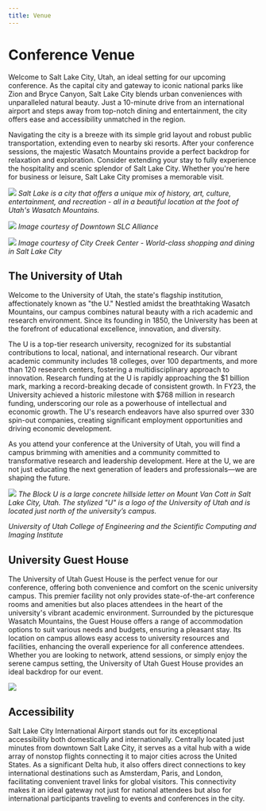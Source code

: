 ```yaml
---
title: Venue
---
```


# Conference Venue


Welcome to Salt Lake City, Utah, an ideal setting for our upcoming conference. As the capital city and gateway to iconic national parks like Zion and Bryce Canyon, Salt Lake City blends urban conveniences with unparalleled natural beauty. Just a 10-minute drive from an international airport and steps away from top-notch dining and entertainment, the city offers ease and accessibility unmatched in the region. 

Navigating the city is a breeze with its simple grid layout and robust public transportation, extending even to nearby ski resorts. After your conference sessions, the majestic Wasatch Mountains provide a perfect backdrop for relaxation and exploration. Consider extending your stay to fully experience the hospitality and scenic splendor of Salt Lake City. Whether you're here for business or leisure, Salt Lake City promises a memorable visit.

![](/images/venue/slc.png)
*Salt Lake is a city that offers a unique mix of history, art, culture, entertainment, and recreation - all in a beautiful location at the foot of Utah's Wasatch Mountains.*

![](/images/venue/slc-downtown.jpg)
*Image courtesy of Downtown SLC Alliance*

![](/images/venue/city-creek.jpg)
*Image courtesy of City Creek Center - World-class shopping and dining in Salt Lake City*

## The University of Utah

Welcome to the University of Utah, the state's flagship institution, affectionately known as "the U." Nestled amidst the breathtaking Wasatch Mountains, our campus combines natural beauty with a rich academic and research environment. Since its founding in 1850, the University has been at the forefront of educational excellence, innovation, and diversity.

The U is a top-tier research university, recognized for its substantial contributions to local, national, and international research. Our vibrant academic community includes 18 colleges, over 100 departments, and more than 120 research centers, fostering a multidisciplinary approach to innovation. Research funding at the U is rapidly approaching the $1 billion mark, marking a record-breaking decade of consistent growth. In FY23, the University achieved a historic milestone with $768 million in research funding, underscoring our role as a powerhouse of intellectual and economic growth. The U's research endeavors have also spurred over 330 spin-out companies, creating significant employment opportunities and driving economic development.

As you attend your conference at the University of Utah, you will find a campus brimming with amenities and a community committed to transformative research and leadership development. Here at the U, we are not just educating the next generation of leaders and professionals—we are shaping the future.

![](/images/venue/theU.png)
*The Block U is a large concrete hillside letter on Mount Van Cott in Salt Lake City, Utah. The stylized "U" is a logo of the University of Utah and is located just north of the university’s campus.*

*University of Utah College of Engineering and the Scientific Computing and Imaging Institute*

## University Guest House

The University of Utah Guest House is the perfect venue for our conference, offering both convenience and comfort on the scenic university campus. This premier facility not only provides state-of-the-art conference rooms and amenities but also places attendees in the heart of the university's vibrant academic environment. Surrounded by the picturesque Wasatch Mountains, the Guest House offers a range of accommodation options to suit various needs and budgets, ensuring a pleasant stay. Its location on campus allows easy access to university resources and facilities, enhancing the overall experience for all conference attendees. Whether you are looking to network, attend sessions, or simply enjoy the serene campus setting, the University of Utah Guest House provides an ideal backdrop for our event.

![](/images/venue/guest-house.png)


## Accessibility

Salt Lake City International Airport stands out for its exceptional accessibility both domestically and internationally. Centrally located just minutes from downtown Salt Lake City, it serves as a vital hub with a wide array of nonstop flights connecting it to major cities across the United States. As a significant Delta hub, it also offers direct connections to key international destinations such as Amsterdam, Paris, and London, facilitating convenient travel links for global visitors. This connectivity makes it an ideal gateway not just for national attendees but also for international participants traveling to events and conferences in the city.

<!-- https://slcairport.com/assets/SLC-Weekly-Flight-Schedule-Changes-Report-090924.pdf -->
